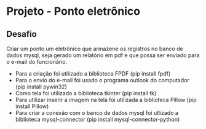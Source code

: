 # Projeto - Ponto eletrônico

## Desafio

Criar um ponto um eletrônico que armazene os registros no banco de dados mysql, seja gerado um relatório em pdf e que possa ser enviado para o e-mail do funcionário.

- Para a criação foi utilizado a biblioteca FPDF (pip install fpdf)
- Para o envio do e-mail foi usado o programa outlook do computador (pip install pywin32)
- Como tela foi utilizado a biblioteca tkinter (pip install tk)
- Para utilizar inserir a imagem na tela foi utilizada a biblioteca Pillow (pip install Pillow)
- Para criar a conexão com o banco de dados mysql foi utlizado a biblioteca mysql-connector (pip install mysql-connector-python)
